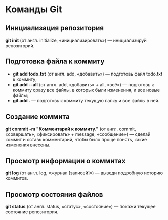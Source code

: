 # Команды Git


## Инициализация репозитория
**git init** (от англ. initialize, «инициализировать») — инициализируй репозиторий.


## Подготовка файла к коммиту
* **git add todo.txt** (от англ. add, «добавить») — подготовь файл todo.txt к коммиту;
* **git add --all** (от англ. add, «добавить» + all, «всё») — подготовь к коммиту сразу все файлы, в которых были изменения, и все новые файлы;
* **git add .** — подготовь к коммиту текущую папку и все файлы в ней.


## Создание коммита
**git commit -m "Комментарий к коммиту."** (от англ. commit, «совершать», «фиксировать» + message, «сообщение») — сделай коммит и оставь комментарий, чтобы было проще понять, какие изменения внесены. 


## Просмотр информации о коммитах
**git log** (от англ. log, «журнал [записей]») — выведи подробную историю коммитов.


## Просмотр состояния файлов
**git status** (от англ. status, «статус», «состояние») — покажи текущее состояние репозитория.